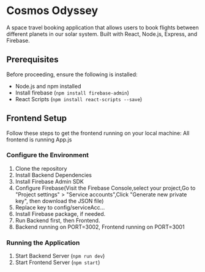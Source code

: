 # Cosmos Odyssey

A space travel booking application that allows users to book flights between different planets in our solar system. Built with React, Node.js, Express, and Firebase.

## Prerequisites

Before proceeding, ensure the following is installed:
- Node.js and npm installed
- Install firebase (`npm install firebase-admin`)
- React Scripts (`npm install react-scripts --save`)

## Frontend Setup

Follow these steps to get the frontend running on your local machine: All frontend is running App.js

### Configure the Environment

1. Clone the repository
2. Install Backend Dependencies
3. Install Firebase Admin SDK
4. Configure Firebase(Visit the Firebase Console,select your project,Go to "Project settings" > "Service accounts",Click "Generate new private key", then download the JSON file)
5. Replace key to config/serviceAcc...
6. Install Firebase package, if needed.
7. Run Backend first, then Frontend.
8. Backend running on PORT=3002, Frontend running on PORT=3001

### Running the Application

1. Start Backend Server (`npm run dev`)
2. Start Frontend Server (`npm start`)


